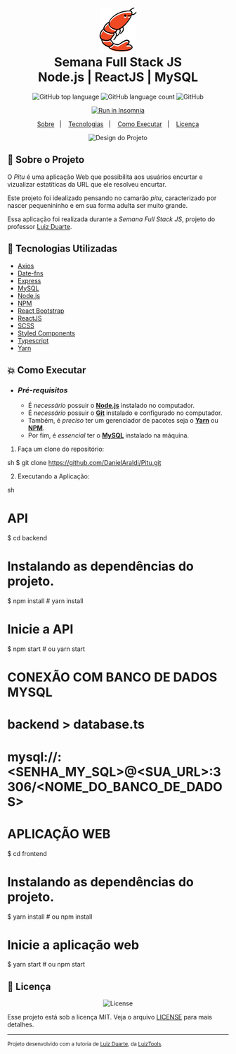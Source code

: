 <h1 align="center">
    <img alt="Pitu" src=".github/icone.png" height="100px" />
    <br>Semana Full Stack JS<br/>
    Node.js | ReactJS | MySQL
</h1>

<p align="center">
    <img alt="GitHub top language" src="https://img.shields.io/github/languages/top/WernerLuiz/Pitu?style=flat-square">
    <img alt="GitHub language count" src="https://img.shields.io/github/languages/count/DanielAraldi/Pitu?style=flat-square">
    <img alt="GitHub" src="https://img.shields.io/github/license/DanielAraldi/Pitu?style=flat-square"><br/>
</p>

<p align="center">
    <a href="https://insomnia.rest/run/?label=&uri=" target="_blank">
        <img src="https://insomnia.rest/images/run.svg" alt="Run in Insomnia">
    </a><br/>
</p>

<p align="center">
    <a href="#bookmark-sobre-o-projeto">Sobre</a>&nbsp;&nbsp;&nbsp;|&nbsp;&nbsp;&nbsp;
    <a href="#rocket-tecnologias-utilizadas">Tecnologias</a>&nbsp;&nbsp;&nbsp;|&nbsp;&nbsp;&nbsp;
    <a href="#boom-como-executar">Como Executar</a>&nbsp;&nbsp;&nbsp;|&nbsp;&nbsp;&nbsp;
    <a href="#memo-licença">Licença</a>
</p>

<p align="center">
    <img alt="Design do Projeto" src="./.github/design-pitu.PNG" />
<p>

## :bookmark: Sobre o Projeto

O *Pitu* é uma aplicação Web que possibilita aos usuários encurtar e vizualizar estatíticas da URL que ele resolveu encurtar.

Este projeto foi idealizado pensando no camarão *pitu*, caracterizado por nascer pequenininho e em sua forma adulta ser muito grande. 

Essa aplicação foi realizada durante a *Semana Full Stack JS*, projeto do professor [Luiz Duarte](https://www.luiztools.com.br).

## :rocket: Tecnologias Utilizadas

-  [Axios](https://github.com/axios/axios)
-  [Date-fns](https://date-fns.org/)
-  [Express](https://expressjs.com/)
-  [MySQL](https://www.mysql.com/)
-  [Node.js](https://nodejs.org/en/)
-  [NPM](https://www.npmjs.com/)
-  [React Bootstrap](https://react-bootstrap.github.io/)
-  [ReactJS](https://reactjs.org/)
-  [SCSS](https://sass-lang.com/)
-  [Styled Components](https://styled-components.com/)
-  [Typescript](https://www.typescriptlang.org/)
-  [Yarn](https://yarnpkg.com/)

## :boom: Como Executar

- ### *Pré-requisitos*

  - É *necessário* possuir o **[Node.js](https://nodejs.org/en/)** instalado no computador.
  - É *necessário* possuir o **[Git](https://git-scm.com/)** instalado e configurado no computador.
  - Também, é *preciso* ter um gerenciador de pacotes seja o **[Yarn](https://yarnpkg.com/)** ou **[NPM](https://www.npmjs.com/)**.
  - Por fim, é *essencial* ter o **[MySQL](https://www.mysql.com/)** instalado na máquina.

1. Faça um clone do repositório:

sh
  $ git clone https://github.com/DanielAraldi/Pitu.git


2. Executando a Aplicação:

sh
  # API
  $ cd backend
  # Instalando as dependências do projeto.
  $ npm install # yarn install
  # Inicie a API
  $ npm start # ou yarn start

  # CONEXÃO COM BANCO DE DADOS MYSQL
  # backend > database.ts
  # mysql://<USUARIO>:<SENHA_MY_SQL>@<SUA_URL>:3306/<NOME_DO_BANCO_DE_DADOS>

  # APLICAÇÃO WEB
  $ cd frontend
  # Instalando as dependências do projeto.
  $ yarn install # ou npm install
  # Inicie a aplicação web
  $ yarn start # ou npm start


## :memo: Licença

<p align="center">
    <img alt="License" src="https://img.shields.io/github/license/WernerLuiz92/URL_Shortener_Pitu?style=for-the-badge">
</p>

Esse projeto está sob a licença MIT. Veja o arquivo [LICENSE](LICENSE) para mais detalhes.

---
<sup>Projeto desenvolvido com a tutoria de [Luiz Duarte](https://github.com/luiztools), da [LuizTools](https://www.luiztools.com.br).</sup>
